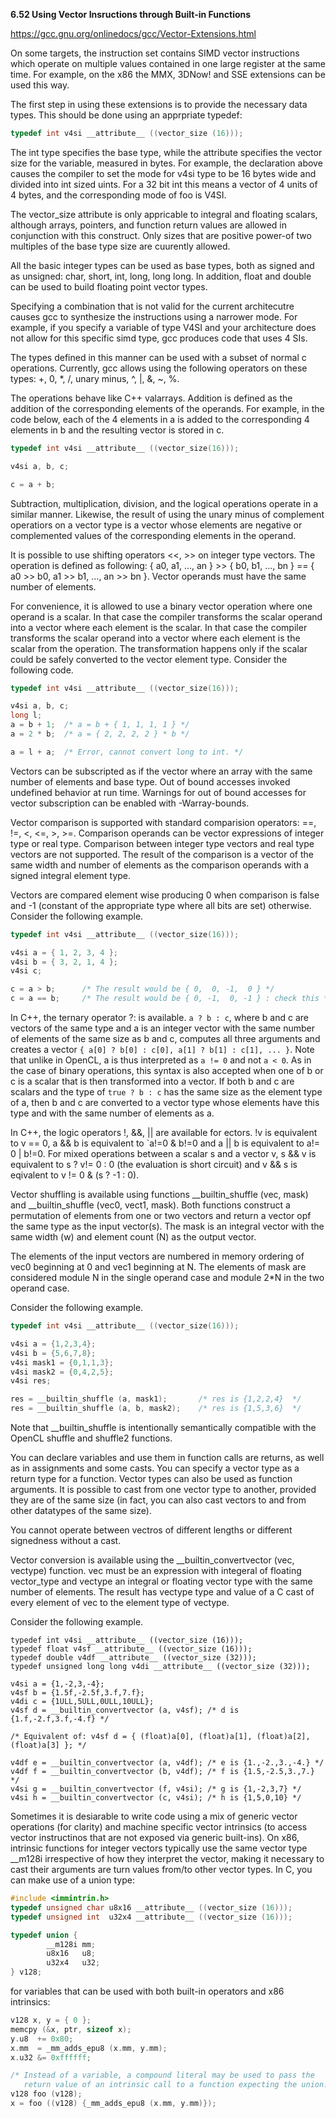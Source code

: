__6.52 Using Vector Insructions through Built-in Functions__

https://gcc.gnu.org/onlinedocs/gcc/Vector-Extensions.html

On some targets, the instruction set contains SIMD vector instructions which operate on multiple values contained in one large register at the same time. For example, on the x86 the MMX, 3DNow! and SSE extensions can be used this way.

The first step in using these extensions is to provide the necessary data types.
This should be done using an apprpriate typedef:

```c
typedef int v4si __attribute__ ((vector_size (16)));

```

The int type specifies the base type, while the attribute specifies the vector size for the variable, measured in bytes. For example, the declaration above causes the compiler to set the mode for v4si type to be 16 bytes wide and divided into int sized uints. For a 32 bit int this means a vector of 4 units of 4 bytes, and the corresponding mode of foo is V4SI.

The vector_size attribute is only appricable to integral and floating scalars, although arrays, pointers, and function return values are allowed in conjunction with this construct. Only sizes that are positive power-of two multiples of the base type size are cuurently allowed.

All the basic integer types can be used as base types, both as signed and as unsigned: char, short, int, long, long long. In addition, float and double can be used to build floating point vector types.

Specifying a combination that is not valid for the current architecutre causes gcc to synthesize the instructions using a narrower mode. For example, if you specify a variable of type V4SI and your architecture does not allow for this specific simd type, gcc produces code that uses 4 SIs.

The types defined in this manner can be used with a subset of normal c operations. Currently, gcc allows using the following operators on these types: +, 0, *, /, unary minus, ^, |, &, ~, %.

The operations behave like C++ valarrays. Addition is defined as the addition of the corresponding elements of the operands. For example, in the code below, each of the 4 elements in a is added to the corresponding 4 elements in b and the resulting vector is stored in c.

```c
typedef int v4si __attribute__ ((vector_size(16)));

v4si a, b, c;

c = a + b;
```

Subtraction, multiplication, division, and the logical operations operate in a similar manner. Likewise, the result of using the unary minus of complement operatiors on a vector type is a vector whose elements are negative or complemented values of the corresponding elements in the operand.

It is possible to use shifting operators <<, >> on integer type vectors. The operation is defined as following: { a0, a1, ..., an } >> { b0, b1, ..., bn } == { a0 >> b0, a1 >> b1, ..., an >> bn }.
Vector operands must have the same number of elements.

For convenience, it is allowed to use a binary vector operation where one operand is a scalar.
In that case the compiler transforms the scalar operand into a vector where each element is the scalar. In that case the compiler transforms the scalar operand into a vector where each element is the scalar from the operation. The transformation happens only if the scalar could be safely converted to the vector element type. Consider the following code.

```c
typedef int v4si __attribute__ ((vector_size(16)));

v4si a, b, c;
long l;
a = b + 1;  /* a = b + { 1, 1, 1, 1 } */
a = 2 * b;  /* a = { 2, 2, 2, 2 } * b */

a = l + a;  /* Error, cannot convert long to int. */
```

Vectors can be subscripted as if the vector where an array with the same number of elements and base type.
Out of bound accesses invoked undefined behavior at run time.
Warnings for out of bound accesses for vector subscription can be enabled with -Warray-bounds.

Vector comparison is supported with standard comparision operators: ==, !=, <, <=, >, >=.
Comparison operands can be vector expressions of integer type or real type.
Comparison between integer type vectors and real type vectors are not supported. The result of the comparison is a vector of the same width and number of elements as the comparison operands with a signed integral element type.

Vectors are compared element wise producing 0 when comparison is false and -1 (constant of the appropriate type where all bits are set) otherwise. Consider the following example.

```c
typedef int v4si __attribute__ ((vector_size(16)));

v4si a = { 1, 2, 3, 4 };
v4si b = { 3, 2, 1, 4 };
v4si c;

c = a > b;      /* The result would be { 0,  0, -1,  0 } */
c = a == b;     /* The result would be { 0, -1,  0, -1 } : check this */
```

In C++, the ternary operator ?: is available. `a ? b : c`, where b and c are vectors of the same type and a is an integer vector with the same number of elements of the same size as b and c, computes all three arguments and creates a vector `{ a[0] ? b[0] : c[0], a[1] ? b[1] : c[1], ... }`. Note that unlike in OpenCL, a is thus interpreted as `a != 0` and not `a < 0`. As in the case of binary operations, this syntax is also accepted when one of b or c is a scalar that is then transformed into a vector. If both b and c are scalars and the type of `true ? b : c` has the same size as the element type of a, then b and c are converted to a vector type whose elements have this type and with the same number of elements as a.

In C++, the logic operators !, &&, || are available for ectors. !v is equivalent to v == 0, a && b is equivalent to `a!=0 & b!=0 and a || b is equivalent to a!= 0 | b!=0. For mixed operations between a scalar s and a vector v, s && v is equivalent to s ? v!= 0 : 0 (the evaluation is short circuit) and v && s is eqivalent to v != 0 & (s ? -1 : 0).

Vector shuffling is available using functions __builtin_shuffle (vec, mask) and __builtin_shuffle (vec0, vect1, mask). Both functions construct a permutation of elements from one or two vectors and return a vector opf the same type as the input vector(s). The mask is an integral vector with the same width (w) and element count (N) as the output vector.

The elements of the input vectors are numbered in memory ordering of vec0 beginning at 0 and vec1 beginning at N. The elements of mask are considered module N in the single operand case and module 2*N in the two operand case.

Consider the following example.

```c
typedef int v4si __attribute__ ((vector_size(16)));

v4si a = {1,2,3,4};
v4si b = {5,6,7,8};
v4si mask1 = {0,1,1,3};
v4si mask2 = {0,4,2,5};
v4si res;

res = __builtin_shuffle (a, mask1);       /* res is {1,2,2,4}  */
res = __builtin_shuffle (a, b, mask2);    /* res is {1,5,3,6}  */

```

Note that __builtin_shuffle is intentionally semantically compatible with the OpenCL shuffle and shuffle2 functions.


You can declare variables and use them in function calls are returns, as well as in assignments and some casts. You can specify a vector type as a return type for a function. Vector types can also be used as function arguments. It is possible to cast from one vector type to another, provided they are of the same size (in fact, you can also cast vectors to and from other datatypes of the same size).

You cannot operate between vectros of different lengths or different signedness without a cast.

Vector conversion is available using the __builtin_convertvector (vec, vectype) function. vec must be an expression with integeral of floating vector_type and vectype an integral or floating vector type with the same number of elements. The result has vectype type and value of a C cast of every element of vec to the element type of vectype.


Consider the following example.

```
typedef int v4si __attribute__ ((vector_size (16)));
typedef float v4sf __attribute__ ((vector_size (16)));
typedef double v4df __attribute__ ((vector_size (32)));
typedef unsigned long long v4di __attribute__ ((vector_size (32)));

v4si a = {1,-2,3,-4};
v4sf b = {1.5f,-2.5f,3.f,7.f};
v4di c = {1ULL,5ULL,0ULL,10ULL};
v4sf d = __builtin_convertvector (a, v4sf); /* d is {1.f,-2.f,3.f,-4.f} */

/* Equivalent of: v4sf d = { (float)a[0], (float)a[1], (float)a[2], (float)a[3] }; */

v4df e = __builtin_convertvector (a, v4df); /* e is {1.,-2.,3.,-4.} */
v4df f = __builtin_convertvector (b, v4df); /* f is {1.5,-2.5,3.,7.} */
v4si g = __builtin_convertvector (f, v4si); /* g is {1,-2,3,7} */
v4si h = __builtin_convertvector (c, v4si); /* h is {1,5,0,10} */
```

Sometimes it is desiarable to write code using a mix of generic vector operations (for clarity) and machine specific vector intrinsics (to access vector instructinos that are not exposed via generic built-ins). On x86, intrinsic functions for integer vectors typically use the same vector type __m128i irrespective of how they interpret the vector, making it necessary to cast their arguments are turn values from/to other vector types. In C, you can make use of a union type:

```c
#include <immintrin.h>
typedef unsigned char u8x16 __attribute__ ((vector_size (16)));
typedef unsigned int  u32x4 __attribute__ ((vector_size (16)));

typedef union {
        __m128i mm;
        u8x16   u8;
        u32x4   u32;
} v128;

```

for variables that can be used with both built-in operators and x86 intrinsics:

```c
v128 x, y = { 0 };
memcpy (&x, ptr, sizeof x);
y.u8  += 0x80;
x.mm  = _mm_adds_epu8 (x.mm, y.mm);
x.u32 &= 0xffffff;

/* Instead of a variable, a compound literal may be used to pass the
   return value of an intrinsic call to a function expecting the union: */
v128 foo (v128);
x = foo ((v128) {_mm_adds_epu8 (x.mm, y.mm)});
```
